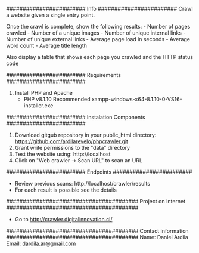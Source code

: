 ########################
Info
########################
Crawl a website given a single entry point.

Once the crawl is complete, show the following results:
	- Number of pages crawled
	- Number of a unique images
	- Number of unique internal links
	- Number of unique external links
	- Average page load in seconds
	- Average word count
	- Average title length
	
Also display a table that shows each page you crawled and the HTTP status code

########################
Requirements
########################
1. Install PHP and Apache
	- PHP v8.1.10
Recommended xampp-windows-x64-8.1.10-0-VS16-installer.exe

########################
Instalation Components
########################
1. Download gitgub repository in your public_html directory:
	https://github.com/ardilarevelo/phpcrawler.git
2. Grant write permissions to the "data" directory
3. Test the website using:
	http://localhost
4. Click on "Web crawler -> Scan URL" to scan an URL

########################
Endpoints
########################
- Review previous scans:
	http://localhost/crawler/results
- For each result is possible see the details

########################################
Project on Internet
########################################
- Go to http://crawler.digitalinnovation.cl/
	
########################################
Contact information
########################################
Name: Daniel Ardila
Email: dardila.ar@gmail.com
